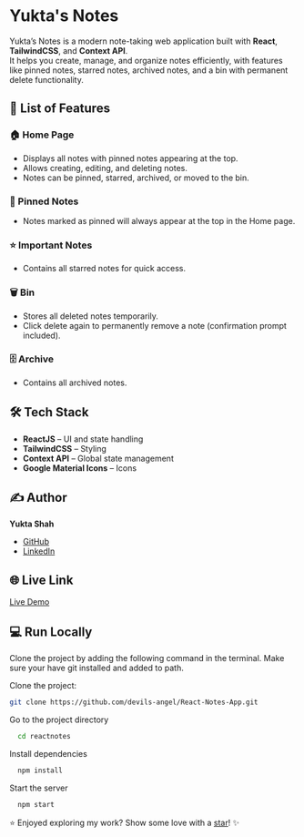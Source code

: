 # Yukta's Notes

Yukta’s Notes is a modern note-taking web application built with **React**, **TailwindCSS**, and **Context API**.  
It helps you create, manage, and organize notes efficiently, with features like pinned notes, starred notes, archived notes, and a bin with permanent delete functionality.

## 📜 List of Features

### 🏠 Home Page
- Displays all notes with pinned notes appearing at the top.
- Allows creating, editing, and deleting notes.
- Notes can be pinned, starred, archived, or moved to the bin.

### 📌 Pinned Notes
- Notes marked as pinned will always appear at the top in the Home page.

### ⭐ Important Notes
- Contains all starred notes for quick access.

### 🗑 Bin
- Stores all deleted notes temporarily.
- Click delete again to permanently remove a note (confirmation prompt included).

### 🗄 Archive
- Contains all archived notes.

## 🛠 Tech Stack
- **ReactJS** – UI and state handling
- **TailwindCSS** – Styling
- **Context API** – Global state management
- **Google Material Icons** – Icons

## ✍️ Author
**Yukta Shah**  
- [GitHub](https://github.com/devils-angel)  
- [LinkedIn](https://www.linkedin.com/in/yukta-shah/)  

## 🌐 Live Link
[Live Demo](https://your-live-link.netlify.app/)

## 💻 Run Locally
Clone the project by adding the following command in the terminal.
Make sure your have git installed and added to path.

Clone the project:
```bash
git clone https://github.com/devils-angel/React-Notes-App.git
```
Go to the project directory

```bash
  cd reactnotes
```

Install dependencies

```bash
  npm install
```

Start the server

```bash
  npm start
```


⭐ Enjoyed exploring my work? Show some love with a [star](https://github.com/devils-angel/devils-angel)! ✨
